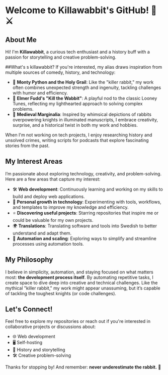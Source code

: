 # Welcome to Killawabbit's GitHub! 🐇⚔️

## About Me
Hi! I'm **Killawabbit**, a curious tech enthusiast and a history buff with a passion for storytelling and creative problem-solving. 

##What's s killawabbit?
If you're interested, my alias draws inspiration from multiple sources of comedy, history, and technology:

- 🎥 **Monty Python and the Holy Grail**: Like the "killer rabbit," my work often combines unexpected strength and ingenuity, tackling challenges with humor and efficiency.
- 🐰 **Elmer Fudd's "Kill the Wabbit"**: A playful nod to the classic Looney Tunes, reflecting my lighthearted approach to solving complex problems.
- 📜 **Medieval Marginalia**: Inspired by whimsical depictions of rabbits overpowering knights in illuminated manuscripts, I embrace creativity, surprise, and a historical twist in both my work and hobbies.

When I'm not working on tech projects, I enjoy researching history and unsolved crimes, writing scripts for podcasts that explore fascinating stories from the past.

## My Interest Areas
I’m passionate about exploring technology, creativity, and problem-solving. Here are a few areas that capture my interest:

- 🛠️ **Web development**: Continuously learning and working on my skills to build and deploy web applications.
- 🌱 **Personal growth in technology**: Experimenting with tools, workflows, and templates to improve my knowledge and efficiency.
- ⭐ **Discovering useful projects**: Starring repositories that inspire me or could be valuable for my own projects.
- 🌍 **Translations**: Translating software and tools into Swedish to better understand and adapt them.
- 🤖 **Automation and scaling**: Exploring ways to simplify and streamline processes using automation tools.

## My Philosophy
I believe in simplicity, automation, and staying focused on what matters most: **the development process itself**. By automating repetitive tasks, I create space to dive deep into creative and technical challenges. Like the mythical "killer rabbit," my work might appear unassuming, but it’s capable of tackling the toughest knights (or code challenges).

## Let's Connect!
Feel free to explore my repositories or reach out if you're interested in collaborative projects or discussions about:

- 🌐 Web development
- 🖥️ Self-hosting
- 📜 History and storytelling
- 🛠️ Creative problem-solving

Thanks for stopping by! And remember: **never underestimate the rabbit.** 🐇
